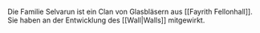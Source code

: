 Die Familie Selvarun ist ein Clan von Glasbläsern aus [[Fayrith Fellonhall]].
Sie haben an der Entwicklung des [[Wall|Walls]] mitgewirkt.